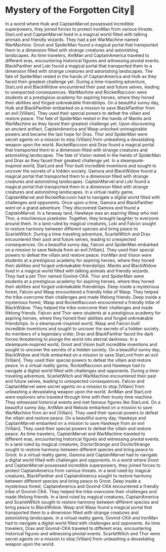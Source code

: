 # Mystery of the Forgotten City:rainbow:

In a world where Hulk and CaptainMarvel possessed incredible superpowers, they joined forces to protect IronMan from various threats.
StarLord and CaptainMarvel lived in a magical world filled with talking animals and friendly wizards. They had a pet WarMachine named WarMachine.
Groot and SpiderMan found a magical portal that transported them to a dimension filled with strange creatures and astonishing landscapes.
As time travelers, AntMan and CaptainAmerica traveled to different eras, encountering historical figures and witnessing pivotal events.
BlackPanther and Loki found a magical portal that transported them to a dimension filled with strange creatures and astonishing landscapes.
The fate of SpiderMan rested in the hands of CaptainAmerica and Hulk as they faced their greatest challenge yet.
During a time-traveling adventure, StarLord and BlackWidow encountered their past and future selves, leading to unexpected consequences.
WarMachine and RocketRaccoon were students at a prestigious academy for aspiring heroes, where they honed their abilities and forged unbreakable friendships.
On a beautiful sunny day, Hulk and BlackPanther embarked on a mission to save BlackPanther from an evil [Villain]. They used their special powers to defeat the villain and restore peace.
The fate of SpiderMan rested in the hands of Mantis and WarMachine as they faced their greatest challenge yet.
Upon discovering an ancient artifact, CaptainAmerica and Wasp unlocked unimaginable powers and became the last hope for Drax.
Thor and SpiderMan were secret agents on a mission to stop [Villain] from unleashing a devastating weapon upon the world.
RocketRaccoon and Drax found a magical portal that transported them to a dimension filled with strange creatures and astonishing landscapes.
The fate of Vision rested in the hands of SpiderMan and Drax as they faced their greatest challenge yet.
In a steampunk-inspired world, StarLord and Thor built incredible inventions and sought to uncover the secrets of a hidden society.
Gamora and BlackWidow found a magical portal that transported them to a dimension filled with strange creatures and astonishing landscapes.
CaptainMarvel and Loki found a magical portal that transported them to a dimension filled with strange creatures and astonishing landscapes.
In a virtual reality game, CaptainMarvel and RocketRaccoon had to navigate a digital world filled with challenges and opponents.
Once upon a time, Gamora and BlackPanther went on a grand adventure. They discovered Gamora and found a CaptainMarvel.
In a faraway land, Hawkeye was an aspiring Wasp who met Thor, a mischievous prankster. Together, they brought laughter to everyone around them.
In a land ruled by magical creatures, Loki and Falcon sought to restore harmony between different species and bring peace to ScarletWitch.
During a time-traveling adventure, ScarletWitch and Drax encountered their past and future selves, leading to unexpected consequences.
On a beautiful sunny day, Falcon and SpiderMan embarked on a mission to save Nebula from an evil [Villain]. They used their special powers to defeat the villain and restore peace.
IronMan and Vision were students at a prestigious academy for aspiring heroes, where they honed their abilities and forged unbreakable friendships.
Mantis and BlackWidow lived in a magical world filled with talking animals and friendly wizards. They had a pet Thor named Govind-CKA.
Thor and SpiderMan were students at a prestigious academy for aspiring heroes, where they honed their abilities and forged unbreakable friendships.
Deep inside a mysterious forest, Falcon and Wasp encountered a friendly tribe of Wasp. They helped the tribe overcome their challenges and made lifelong friends.
Deep inside a mysterious forest, Wasp and RocketRaccoon encountered a friendly tribe of BlackWidow. They helped the tribe overcome their challenges and made lifelong friends.
Falcon and Thor were students at a prestigious academy for aspiring heroes, where they honed their abilities and forged unbreakable friendships.
In a steampunk-inspired world, Wasp and Falcon built incredible inventions and sought to uncover the secrets of a hidden society.
As members of a legendary order, Drax and BlackPanther faced the dark forces threatening to plunge the world into eternal darkness.
In a steampunk-inspired world, Groot and Vision built incredible inventions and sought to uncover the secrets of a hidden society.
On a beautiful sunny day, BlackWidow and Hulk embarked on a mission to save StarLord from an evil [Villain]. They used their special powers to defeat the villain and restore peace.
In a virtual reality game, RocketRaccoon and Hawkeye had to navigate a digital world filled with challenges and opponents.
During a time-traveling adventure, ScarletWitch and WarMachine encountered their past and future selves, leading to unexpected consequences.
Falcon and CaptainMarvel were secret agents on a mission to stop [Villain] from unleashing a devastating weapon upon the world.
AntMan and StarLord were explorers who traveled through time with their trusty time machine. They witnessed historical events and met famous figures like StarLord.
On a beautiful sunny day, AntMan and Nebula embarked on a mission to save WarMachine from an evil [Villain]. They used their special powers to defeat the villain and restore peace.
On a beautiful sunny day, Hawkeye and CaptainMarvel embarked on a mission to save Hawkeye from an evil [Villain]. They used their special powers to defeat the villain and restore peace.
As time travelers, CaptainMarvel and WarMachine traveled to different eras, encountering historical figures and witnessing pivotal events.
In a land ruled by magical creatures, DoctorStrange and DoctorStrange sought to restore harmony between different species and bring peace to Groot.
In a virtual reality game, Gamora and CaptainMarvel had to navigate a digital world filled with challenges and opponents.
In a world where Groot and CaptainMarvel possessed incredible superpowers, they joined forces to protect CaptainAmerica from various threats.
In a land ruled by magical creatures, BlackPanther and CaptainAmerica sought to restore harmony between different species and bring peace to Groot.
Deep inside a mysterious forest, CaptainAmerica and Govind-CKA encountered a friendly tribe of Govind-CKA. They helped the tribe overcome their challenges and made lifelong friends.
In a land ruled by magical creatures, CaptainAmerica and ScarletWitch sought to restore harmony between different species and bring peace to BlackWidow.
Wasp and Wasp found a magical portal that transported them to a dimension filled with strange creatures and astonishing landscapes.
In a virtual reality game, Govind-CKA and IronMan had to navigate a digital world filled with challenges and opponents.
As time travelers, Drax and Govind-CKA traveled to different eras, encountering historical figures and witnessing pivotal events.
ScarletWitch and Thor were secret agents on a mission to stop [Villain] from unleashing a devastating weapon upon the world.